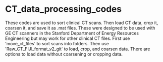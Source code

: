 # CT_data_processing_codes
These codes are used to sort clinical CT scans. Then load CT data, crop it, coarsen it, and save it as .mat files. These were designed to be used with GE CT scanners in the Stanford Department of Energy Resources Engineering but may work for other clinical CT files. First use 'move_ct_files' to sort scans into folders. Then use 'Raw_CT_FIJI_format_v2_git' to load, crop, and coarsen data. There are options to load data without coarsening or cropping data.
